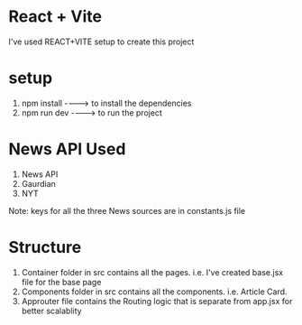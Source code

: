 # React + Vite

I've used REACT+VITE setup to create this project

# setup

1. npm install ----> to install the dependencies
2. npm run dev ----> to run the project

# News API Used

1. News API
2. Gaurdian
3. NYT

Note: keys for all the three News sources are in constants.js file

# Structure

1. Container folder in src contains all the pages. i.e. I've created base.jsx file for the base page
2. Components folder in src contains all the components. i.e. Article Card.
3. Approuter file contains the Routing logic that is separate from app.jsx for better scalablity
